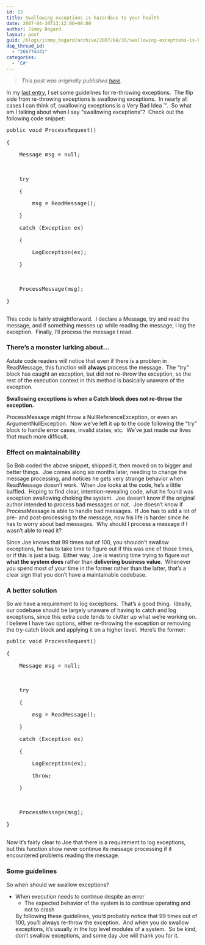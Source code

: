```yaml
---
id: 13
title: Swallowing exceptions is hazardous to your health
date: 2007-04-30T13:12:00+00:00
author: Jimmy Bogard
layout: post
guid: /blogs/jimmy_bogard/archive/2007/04/30/swallowing-exceptions-is-hazardous-to-your-health.aspx
dsq_thread_id:
  - "266774441"
categories:
  - 'C#'
---
```

> _This post was originally published [here](http://grabbagoft.blogspot.com/2007/06/swallowing-exceptions-is-hazardous-to.html)._

In my [last entry](http://www.lostechies.com/blogs/jimmy_bogard/archive/2007/04/25/re-throwing-exceptions.aspx), I set some guidelines for re-throwing exceptions.&nbsp; The flip side from re-throwing exceptions is swallowing exceptions.&nbsp; In nearly all cases I can think of, swallowing exceptions is a Very Bad Idea &#8482;.&nbsp; So what am I talking about when I say &#8220;swallowing exceptions&#8221;?&nbsp; Check out the following code snippet:

<div class="CodeFormatContainer">
  <pre><span class="kwrd">public</span> <span class="kwrd">void</span> ProcessRequest()<br />
{<br />
&nbsp;&nbsp;&nbsp;&nbsp;Message msg = <span class="kwrd">null</span>;<br />
<br />
&nbsp;&nbsp;&nbsp;&nbsp;<span class="kwrd">try</span><br />
&nbsp;&nbsp;&nbsp;&nbsp;{<br />
&nbsp;&nbsp;&nbsp;&nbsp;&nbsp;&nbsp;&nbsp;&nbsp;msg = ReadMessage();<br />
&nbsp;&nbsp;&nbsp;&nbsp;}<br />
&nbsp;&nbsp;&nbsp;&nbsp;<span class="kwrd">catch</span> (Exception ex)<br />
&nbsp;&nbsp;&nbsp;&nbsp;{<br />
&nbsp;&nbsp;&nbsp;&nbsp;&nbsp;&nbsp;&nbsp;&nbsp;LogException(ex);<br />
&nbsp;&nbsp;&nbsp;&nbsp;}<br />
<br />
&nbsp;&nbsp;&nbsp;&nbsp;ProcessMessage(msg);<br />
}<br />
</pre>
</div>

This code is fairly straightforward.&nbsp; I declare a Message, try and read the message, and if something messes up while reading the message, I log the exception.&nbsp; Finally, I&#8217;ll process the message I read.

### There&#8217;s a monster lurking about&#8230;

Astute code readers will notice that even&nbsp;if there is a problem in ReadMessage, this function will **always** process the message.&nbsp; The &#8220;try&#8221; block has caught an exception, but did not re-throw the exception, so the rest of the execution context in this method is basically unaware of the exception.

**Swallowing exceptions is when a Catch block does not re-throw the exception.**

ProcessMessage might throw&nbsp;a NullReferenceException, or even an ArgumentNullException.&nbsp; Now we&#8217;ve left it up to the&nbsp;code following the &#8220;try&#8221; block&nbsp;to handle error cases, invalid states, etc.&nbsp; We&#8217;ve just made our lives _that_ much more difficult.

### Effect on maintainability

So Bob coded the above snippet, shipped it, then moved on to bigger and better things.&nbsp; Joe comes along six months later, needing to change the message processing, and notices he gets very strange behavior when ReadMessage doesn&#8217;t work.&nbsp; When Joe looks at the code, he&#8217;s a little baffled.&nbsp; Hoping to find clear, intention-revealing code, what he found was exception swallowing choking the system.&nbsp; Joe doesn&#8217;t know if the original author intended to process bad messages or not.&nbsp; Joe doesn&#8217;t know if ProcessMessage is able to handle&nbsp;bad messages.&nbsp; If Joe has to add a lot of pre- and post-processing to the message, now his life is harder since he has to worry about bad messages.&nbsp; Why should I process a message if I wasn&#8217;t able to read it?

Since Joe knows that 99 times out of 100, you shouldn&#8217;t swallow exceptions, he has to take time to figure out if this was one of those times, or if this is just a bug.&nbsp; Either way, Joe is wasting time trying to figure out **what the system does** rather than **delivering business value**.&nbsp; Whenever you spend most of your&nbsp;time in the former rather than the latter, that&#8217;s a clear sign that you don&#8217;t have a maintainable codebase.

### A better solution

So we have a requirement to log exceptions.&nbsp; That&#8217;s a good thing.&nbsp; Ideally, our codebase should be largely unaware of having to catch and log exceptions, since this extra code tends to clutter up what we&#8217;re working on.&nbsp; I believe I have two options, either re-throwing the exception or removing the try-catch block and applying it on a higher level.&nbsp; Here&#8217;s the former:

<div class="CodeFormatContainer">
  <pre><span class="kwrd">public</span> <span class="kwrd">void</span> ProcessRequest()<br />
{<br />
&nbsp;&nbsp;&nbsp;&nbsp;Message msg = <span class="kwrd">null</span>;<br />
<br />
&nbsp;&nbsp;&nbsp;&nbsp;<span class="kwrd">try</span><br />
&nbsp;&nbsp;&nbsp;&nbsp;{<br />
&nbsp;&nbsp;&nbsp;&nbsp;&nbsp;&nbsp;&nbsp;&nbsp;msg = ReadMessage();<br />
&nbsp;&nbsp;&nbsp;&nbsp;}<br />
&nbsp;&nbsp;&nbsp;&nbsp;<span class="kwrd">catch</span> (Exception ex)<br />
&nbsp;&nbsp;&nbsp;&nbsp;{<br />
&nbsp;&nbsp;&nbsp;&nbsp;&nbsp;&nbsp;&nbsp;&nbsp;LogException(ex);<br />
&nbsp;&nbsp;&nbsp;&nbsp;&nbsp;&nbsp;&nbsp;&nbsp;<span class="kwrd">throw</span>;<br />
&nbsp;&nbsp;&nbsp;&nbsp;}<br />
<br />
&nbsp;&nbsp;&nbsp;&nbsp;ProcessMessage(msg);<br />
}<br />
</pre>
</div>

Now it&#8217;s fairly clear to Joe that&nbsp;there is&nbsp;a requirement to log exceptions, but&nbsp;this function show never&nbsp;continue its message processing if it encountered problems reading the message.

### Some guidelines

So when should we swallow exceptions?

  * When execution needs to continue despite an error 
      * The expected behavior of the system is to continue operating and not to crash</ul> 
    By following these guidelines, you&#8217;d probably notice that 99 times out of 100, you&#8217;ll always re-throw the exception.&nbsp; And when you do swallow exceptions, it&#8217;s&nbsp;usually in the top level modules of a system.&nbsp; So be kind, don&#8217;t swallow exceptions, and some day Joe will thank you for it.